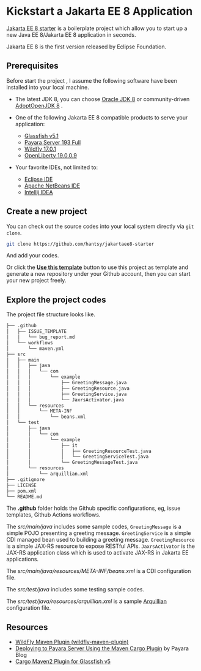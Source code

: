 # Kickstart a Jakarta EE 8 Application
 [Jakarta EE 8 starter](https://github.com/hantsy/jakartaee8-starter) is a boilerplate project which allow you to start up a new  Java EE 8/Jakarta EE 8 application in seconds.

Jakarta EE 8 is the first version released by Eclipse Foundation. 

## Prerequisites

Before start the project , I assume the following software have been installed into your local machine.

* The latest JDK 8, you can choose [Oracle JDK 8](https://java.oracle.com) or community-driven [AdoptOpenJDK 8](https://adoptopenjdk.net/releases.html) .

* One of the following Jakarta EE 8 compatible products to serve your application:

  * [Glassfish v5.1](Prerequisites)
  * [Payara Server 193 Full](https://www.payara.fish/software/downloads/)
  * [Wildfly 17.0.1](https://wildfly.org/downloads)
  * [OpenLiberty 19.0.0.9]( https://openliberty.io/downloads/)

* Your favorite IDEs, not limited to:
  * [Eclipse IDE](https://eclipse.org)
  * [Apache NetBeans IDE](http://netbeans.apache.org)
  * [Intellij IDEA ](https://www.jetbrains.net)

## Create a new project

You can check out the source codes into your local system directly via `git clone`.

```bash
git clone https://github.com/hantsy/jakartaee8-starter
```

And add your codes.

Or  click the [**Use this template**](https://github.com/hantsy/jakartaee8-starter/generate) button to use this project as template  and generate a new repository under  your Github account, then you can start your new project freely.

## Explore the project codes

The project file structure looks like.

```bash
├── .github
│   ├── ISSUE_TEMPLATE
│   │   └── bug_report.md
│   └── workflows
│       └── maven.yml
├── src
│   ├── main
│   │   ├── java
│   │   │   └── com
│   │   │       └── example
│   │   │           ├── GreetingMessage.java
│   │   │           ├── GreetingResource.java
│   │   │           ├── GreetingService.java
│   │   │           └── JaxrsActivator.java
│   │   └── resources
│   │       └── META-INF
│   │           └── beans.xml
│   └── test
│       ├── java
│       │   └── com
│       │       └── example
│       │           ├── it
│       │           │   ├── GreetingResourceTest.java
│       │           │   └── GreetingServiceTest.java
│       │           └── GreetingMessageTest.java
│       └── resources
│           └── arquillian.xml
├── .gitignore
├── LICENSE
├── pom.xml
└── README.md

```

The **.github** folder holds the Github specific configurations, eg, issue templates, Github Actions workflows. 

The *src/main/java* includes some sample codes,  `GreetingMessage` is a simple POJO presenting a greeting message.  `GreetingService` is a simple CDI managed bean used to building a greeting message.  `GreetingResource` is a simple JAX-RS resource to expose RESTful APIs.  `JaxrsActivator` is the JAX-RS application class which is used to activate JAX-RS in Jakarta EE  applications.

The *src/main/java/resources/META-INF/beans.xml* is a CDI configuration file.

The *src/test/java* includes some testing sample codes.

The *src/test/java/resources/arquillian.xml*  is a sample [Arquillian](http://arquillian.org/) configuration file.



## Resources 

* [WildFly Maven Plugin (wildfly-maven-plugin)](https://docs.jboss.org/wildfly/plugins/maven/latest/index.html)
* [Deploying to Payara Server Using the Maven Cargo Plugin](https://blog.payara.fish/deploying-to-payara-server-using-the-maven-cargo-plugin)  by Payara Blog
* [Cargo Maven2 Plugin for Glassfish v5](https://codehaus-cargo.github.io/cargo/GlassFish+5.x.html)